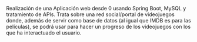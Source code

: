 Realización de una Aplicación web desde 0 usando Spring Boot, MySQL y tratamiento de APIs. Trata sobre una red social/portal de videojuegos donde, además de servir como base de datos (al igual que IMDB es para las películas), se podrá usar para hacer un progreso de los videojuegos con los que ha interactuado el usuario.
